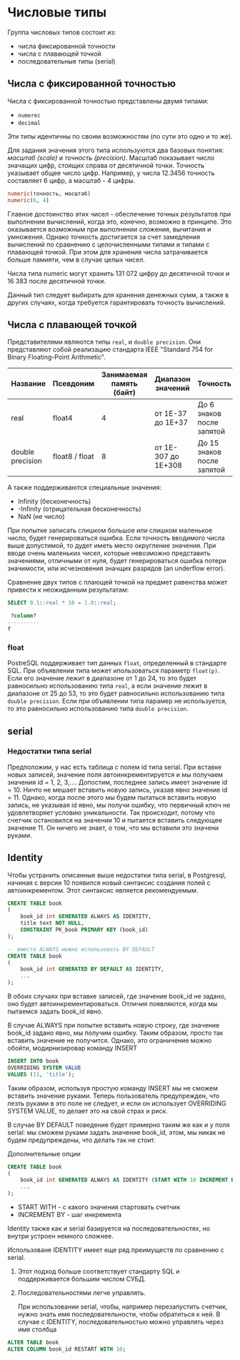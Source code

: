# Числовые типы

Группа числовых типов состоит из:

* числа фиксированной точности
* числа с плавающей точкой
* последовательные типы (serial)

## Числа с фиксированной точностью

Числа с фиксированной точностью представлены двумя типами:

* `numerec`
* `decimal`

Эти типы идентичны по своим возможностям (по сути это одно и то же).

Для задания значения этого типа используются два базовых понятия: *масштаб (scale)* и *точность (precision)*. Масштаб показывает число значащих цифр, стоящих справа от десятичной точки. Точность указывает общее число цифр. Например, у числа 12.3456 точность составляет 6 цифр, а масштаб - 4 цифры.

```sql
numeric(точность, масштаб)
numeric(6, 4)
```

Главное достоинство этих чисел - обеспечение точных результатов при выполнении вычислений, когда это, конечно, возможно в принципе. Это оказывается возможным при выполнении сложения, вычитания и умножения. Однако точность достигается за счет замедления вычислений по сравнению с целочисленными типами и типами с плавающей точкой. При этом для хранения числа затрачивается больше памияти, чем в случае целых чисел.

Числа типа numeric могут хранить 131 072 цифру до десятичной точки и 16 383 после десятичной точки.

Данный тип следует выбирать для хранения денежных сумм, а также в других случаях, когда требуется гарантировать точность вычислений.

## Числа с плавающей точкой

Представителями являются типы `real`,  и `double precision`. Они представляют собой реализацию стандарта IEEE "Standard 754 for Binary Floating-Point Arithmetic".

Название | Псевдоним | Занимаемая память (байт) | Диапазон значений | Точность
--- | --- | --- | --- | ---
real | float4 | 4 | от 1E-37 до 1E+37 | До 6 знаков после запятой
double precision | float8 / float | 8 | от 1E-307 до 1E+308 | До 15 знаков после запятой

А также поддерживаются специальные значения:

* Infinity (бесконечность)
* -Infinity (отрицательная бесконечность)
* NaN (не число)

При попытке записать слишком большое или слишком маленькое число, будет генерироваться ошибка. Если точность вводимого числа выше допустимой, то дудет иметь место округление значения. При вводе очень маленьких чисел, которые невозможно представить значениями, отличными от нуля, будет генерироваться ошибка потери значимости, или исчезновения значщих разрядов (an underflow error).

Сравнение двух типов с плающей точкой на предмет равенства может привести к неожиданным результатам:

```sql
SELECT 0.1::real * 10 = 1.0::real;

 ?column?
----------
f
```

### float

PostreSQL поддерживает тип данных `float`, определенный в стандарте SQL. При объявлении типа может ипользоваться параметр `float(p)`. Если его значение лежит в диапазоне от 1 до 24, то это будет равносильно использованию типа `real`, а если значение лежит в диапазоне от 25 до 53, то это будет равносильно использованию типа `double precision`. Если при объявлении типа парамер не используется, то это равносильно использованию типа `double precision`.

## serial

### Недостатки типа serial

Предположим, у нас есть таблица с полем id типа serial. При вставке новых записей, значение поля автоинкрементируется и мы получаем значения id = 1, 2, 3,.... Допостим, последнее запись имеет значение id = 10. Ничто не мешает вставить новую запись, указав явно значение id = 11. Однако, когда после этого мы будем пытаться вставить новую запись, не указывая id явно, мы получи ошибку, что первичный ключ не удовлетворяет условию уникальности. Так происходит, потому что счетчик остановился на значении 10 и пытается вставить следующее значение 11. Он ничего не знает, о том, что мы вставили это значени руками.

## Identity

Чтобы устранить описанные выше недостатки типа serial, в Postgresql, начиная с версии 10 появился новый синтаксис создания полей с автоинкрементом. Этот синтаксис является рекомендуемым.

```sql
CREATE TABLE book
(
    book_id int GENERATED ALWAYS AS IDENTITY,
    title text NOT NULL,
    CONSTRAINT PK_book PRIMARY KEY (book_id)
);

-- вместо ALWAYS можно использовать BY DEFAULT
CREATE TABLE book
(
    book_id int GENERATED BY DEFAULT AS IDENTITY,
    ...
);
```

В обоих случаях при вставке записей, где значение book_id не задано, оно будет автоинкрементироваться. Отличия появляются, когда мы пытаемся задать book_id явно.

В случае ALWAYS при попытке вставить новую строку, где значение book_id задано явно, мы получим ошибку. Таким образом, просто так вставить значение не получится. Однако, это ограничение можно обойти, модирнизировар команду INSERT

```sql
INSERT INTO book
OVERRIDING SYSTEM VALUE
VALUES (11, 'title');
```

Таким образом, используя простую команду INSERT мы не сможем вставить значение руками. Теперь пользователь предупрежден, что лезть руками в это поле не следует, и если он использует OVERRIDING SYSTEM VALUE, то делает это на свой страх и риск.

В случае BY DEFAULT поведение будет примерно таким же как и у поля serial: мы сможем руками задать значение book_id, этом, мы никак не будем предупреждены, что делать так не стоит.

Дополнительные опции

```sql
CREATE TABLE book
(
    book_id int GENERATED ALWAYS AS IDENTITY (START WITH 10 INCREMENT BY 2),
    ...
);
```

* START WITH - с какого значения стартовать счетчик
* INCREMENT BY - шаг инкремента

Identity также как и serial базируется на последовательностях, но внутри устроен немного сложнее.

Использоване IDENTITY имеет еще ряд преимуществ по сравнению с serial.

1. Этот подход больше соответствует стандарту SQL и поддерживается большим числом СУБД.
2. Последовательностями легче управлять.

   При использовании serial, чтобы, например перезапустить счетчик, нужно знать имя последовательности, чтобы обратиться к ней. В случае с IDENTITY, последовательностью можно управлять через имя столбца

```sql
ALTER TABLE book
ALTER COLUMN book_id RESTART WITH 10;
```
